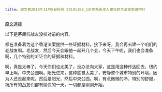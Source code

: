 ```yaml
---
title: 郭文贵2019年11月8日视频 20191108_1正在為香港人權與民主法案準備材料
---
```


[原文連接](https://gnews.org/ThreadView/53479129)

以下是茅屎坑战友没校对前的内容。

  都在准备着为这个香港法案提供一些证据材料，接下来呀，我会再去建一个咱们的老战友啊。老战友，然后今天会跟他一起开几个会，今天下午呢，我们也会准备啊，几个特别的听证会的证据和材料。

  啊，真是太棒了，今天你们也太美了，没办法向大家，这是用这种传达回去，纽约早上啊，中央公园啊。阳光进来，这种感觉太美了，安静整个城市特别的环境，因为人还没起来呢，然后是阳光，然后中央公园。啊，有点微微的冷，特别的舒服，祝所有的战友们都有愉快的一天，一切都是刚刚开始。
